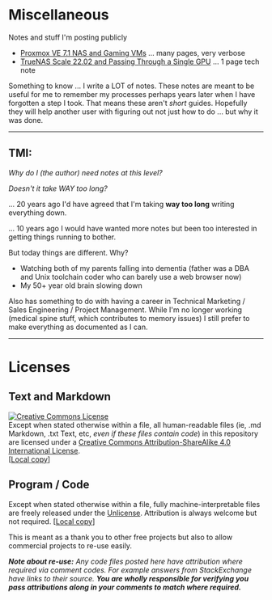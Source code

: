 # Miscellaneous

Notes and stuff I'm posting publicly

* [Proxmox VE 7.1 NAS and Gaming VMs](proxmoxVE71/README.md) ... many pages, very verbose
* [TrueNAS Scale 22.02 and Passing Through a Single GPU](TrueNAS_Scale_driverctl.md) ... 1 page tech note

Something to know ... I write a LOT of notes. These notes are meant to be useful for me to remember my processes perhaps years later when I have forgotten a step I took. That means these aren't *short* guides. Hopefully they will help another user with figuring out not just how to do ... but why it was done. 

---

## TMI:

*Why do I (the author) need notes at this level?*

*Doesn't it take WAY too long?*

... 20 years ago I'd have agreed that I'm taking **way too long** writing everything down. 

... 10 years ago I would have wanted more notes but been too interested in getting things running to bother. 

But today things are different. Why?

* Watching both of my parents falling into dementia (father was a DBA and Unix toolchain coder who can barely use a web browser now)
* My 50+ year old brain slowing down

Also has something to do with having a career in Technical Marketing / Sales Engineering / Project Management. While I'm no longer working (medical spine stuff, which contributes to memory issues) I still prefer to make everything as documented as I can. 


---

# Licenses

## Text and Markdown

[![Creative Commons License](https://i.creativecommons.org/l/by-sa/4.0/88x31.png)](http://creativecommons.org/licenses/by-sa/4.0/)  
Except when stated otherwise within a file, all human-readable files (ie, .md Markdown, .txt Text, etc, *even if these files contain code*) in this repository are licensed under a [Creative Commons Attribution-ShareAlike 4.0 International License](http://creativecommons.org/licenses/by-sa/4.0/).  
    [[Local copy](LICENSE-cca4-sharealike)]

## Program / Code

Except when stated otherwise within a file, fully machine-interpretable files are freely released under the [Unlicense](UNLICENSE). Attribution is always welcome but not required. 
    [[Local copy](UNLICENSE)]

This is meant as a thank you to other free projects but also to allow commercial projects to re-use easily. 

***Note about re-use:*** *Any code files posted here have attribution where required via comment codes. For example answers from StackExchange have links to their source.* ***You are wholly responsible for verifying you pass attributions along in your comments to match where required.***

